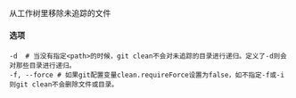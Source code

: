 从工作树里移除未追踪的文件

#### 选项

```
-d	# 当没有指定<path>的时候，git clean不会对未追踪的目录进行递归。定义了-d则会对那些目录进行递归。
-f, --force	# 如果git配置变量clean.requireForce设置为false，如不指定-f或-i则git clean不会删除文件或目录。
```

